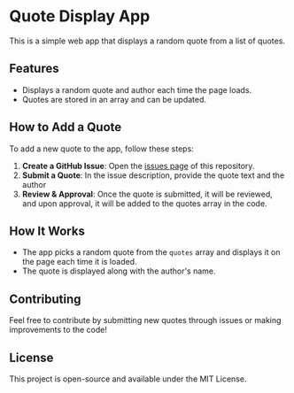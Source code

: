 # Quote Display App

This is a simple web app that displays a random quote from a list of quotes.

## Features

- Displays a random quote and author each time the page loads.
- Quotes are stored in an array and can be updated.

## How to Add a Quote

To add a new quote to the app, follow these steps:

1. **Create a GitHub Issue**: Open the [issues page](https://github.com/your-repository/issues) of this repository.
2. **Submit a Quote**: In the issue description, provide the quote text and the author
3. **Review & Approval**: Once the quote is submitted, it will be reviewed, and upon approval, it will be added to the quotes array in the code.

## How It Works

- The app picks a random quote from the `quotes` array and displays it on the page each time it is loaded.
- The quote is displayed along with the author's name.

## Contributing

Feel free to contribute by submitting new quotes through issues or making improvements to the code!

## License

This project is open-source and available under the MIT License.

